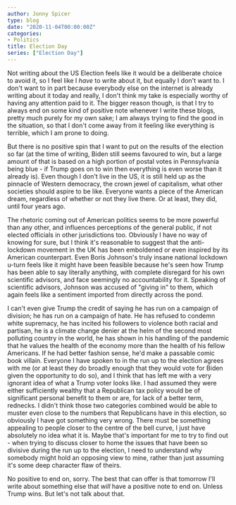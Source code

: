 ```yaml
---
author: Jonny Spicer
type: blog
date: "2020-11-04T00:00:00Z"
categories:
- Politics
title: Election Day
series: ["Election Day"]
---
```

Not writing about the US Election feels like it would be a deliberate choice to avoid it, so I feel like I *have* to write about it, but equally I don't want to. I don't want to in
part because everybody else on the internet is already writing about it today and really, I don't think my take is especially worthy of having any attention paid to it. The bigger reason though, is that I try to always end on some kind of positive note whenever I write these blogs, pretty much purely for my own sake; I am always trying to find the good in the situation, so that I don't
come away from it feeling like everything is terrible, which I am prone to doing.

But there is no positive spin that I want to put on the results of the election so far (at the time of writing, Biden still seems favoured to win, but a large amount of that is based
on a high portion of postal votes in Pennsylvania being blue - if Trump goes on to win then everything is even worse than it already is). Even though I don't live in the US, it is still
held up as the pinnacle of Western democracy, the crown jewel of capitalism, what other societies should aspire to be like. Everyone wants a piece of the American dream, regardless of
whether or not they live there. Or at least, they did, until four years ago.

The rhetoric coming out of American politics seems to be more powerful than any other, and influences perceptions of the general public, if not elected officials in other jurisdictions
too. Obviously I have no way of knowing for sure, but I think it's reasonable to suggest that the anti-lockdown movement in the UK has been emboldened or even inspired by its American counterpart.
Even Boris Johnson's truly insane national lockdown u-turn feels like it might have been feasible because he's seen how Trump has been able to say literally anything, with complete
disregard for his own scientific advisors, and face  seemingly no accountability for it. Speaking of scientific advisors, Johnson was accused of "giving in" to them, which again feels like
a sentiment imported from directly across the pond.

I can't even give Trump the credit of saying he has run on a campaign of division; he has run on a campaign of hate. He has refused to condemn white supremacy, he has incited his
followers to violence both racial and partisan, he is a climate change denier at the helm of the second most polluting country in the world, he has shown in his handling of the pandemic
that he values the health of the economy more than the health of his fellow Americans. If he had better fashion sense, he'd make a passable comic book villain. Everyone I have spoken
to in the run up to the election agrees with me (or at least they do broadly enough that they would vote for Biden given the opportunity to do so), and I think that has left me with a
very ignorant idea of what a Trump voter looks like. I had assumed they were either sufficiently wealthy that a Republican tax policy would be of significant personal benefit to them
or are, for lack of a better term, rednecks. I didn't think those two categories combined would be able to muster even close to the numbers that Republicans have in this election, so
obviously I have got something very wrong. There must be something appealing to people closer to the centre of the bell curve, I just have absolutely no idea what it is. Maybe that's
important for me to try to find out - when trying to discuss closer to home the issues that have been so divisive during the run up to the election, I need to understand why somebody
might hold an opposing view to mine, rather than just assuming it's some deep character flaw of theirs.

No positive to end on, sorry. The best that can offer is that tomorrow I'll write about something else that *will* have a positive note to end on. Unless Trump wins. But let's not talk
about that.
